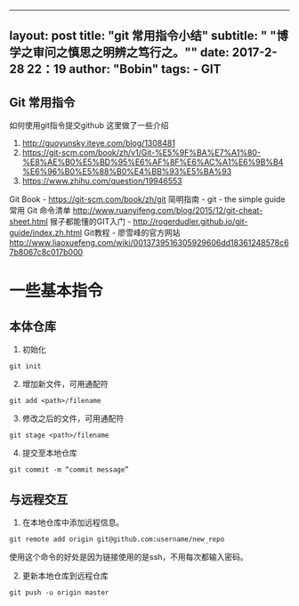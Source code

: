 ---
layout:     post
title:      "git 常用指令小结"
subtitle:   " \"博学之审问之慎思之明辨之笃行之。\""
date:       2017-2-28 22：19
author:     "Bobin"
tags:
    - GIT
 ----
 ## Git 常用指令


如何使用git指令提交github
这里做了一些介绍
1. http://guoyunsky.iteye.com/blog/1308481
2. https://git-scm.com/book/zh/v1/Git-%E5%9F%BA%E7%A1%80-%E8%AE%B0%E5%BD%95%E6%AF%8F%E6%AC%A1%E6%9B%B4%E6%96%B0%E5%88%B0%E4%BB%93%E5%BA%93
3. https://www.zhihu.com/question/19946553

Git Book - https://git-scm.com/book/zh/git
简明指南 - git - the simple guide
常用 Git 命令清单 http://www.ruanyifeng.com/blog/2015/12/git-cheat-sheet.html
猴子都能懂的GIT入门 - http://rogerdudler.github.io/git-guide/index.zh.html
Git教程 - 廖雪峰的官方网站 http://www.liaoxuefeng.com/wiki/0013739516305929606dd18361248578c67b8067c8c017b000


# 一些基本指令
## 本体仓库
1. 初始化
```
git init
```
2. 增加新文件，可用通配符
```
git add <path>/filename
```
3. 修改之后的文件，可用通配符
```
git stage <path>/filename
```
4. 提交至本地仓库
```
git commit -m “commit message”
```

## 与远程交互
1. 在本地仓库中添加远程信息。
```
git remote add origin git@github.com:username/new_repo
```
使用这个命令的好处是因为链接使用的是ssh，不用每次都输入密码。

2. 更新本地仓库到远程仓库
```
git push -u origin master
```
